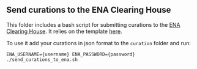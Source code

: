 ## Send curations to the ENA Clearing House

This folder includes a bash script for submitting curations to the [ENA Clearing House](https://ena-docs.readthedocs.io/en/latest/submit/annotation/clearinghouse_for_ENA_users.html). It relies on the template [here](https://ena-docs.readthedocs.io/en/latest/submit/annotation/clearinghouse_submission_template.html).


To use it add your curations in json format to the `curation` folder and run:
```
ENA_USERNAME={username} ENA_PASSWORD={password} ./send_curations_to_ena.sh
```